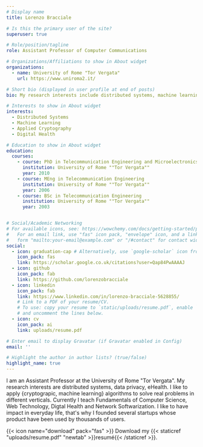 ```yaml
---
# Display name
title: Lorenzo Bracciale

# Is this the primary user of the site?
superuser: true

# Role/position/tagline
role: Assistant Professor of Computer Communications

# Organizations/Affiliations to show in About widget
organizations:
  - name: University of Rome "Tor Vergata"
    url: https://www.uniroma2.it/

# Short bio (displayed in user profile at end of posts)
bio: My research interests include distributed systems, machine learning, data privacy and eHealth.

# Interests to show in About widget
interests:
  - Distributed Systems
  - Machine Learning
  - Applied Cryptography
  - Digital Health

# Education to show in About widget
education:
  courses:
    - course: PhD in Telecommunication Engineering and Microelectronics
      institution: University of Rome ""Tor Vergata""
      year: 2010
    - course: MEng in Telecommunication Engineering
      institution: University of Rome ""Tor Vergata""
      year: 2006
    - course: BSc in Telecommunication Engineering
      institution: University of Rome ""Tor Vergata""
      year: 2003


# Social/Academic Networking
# For available icons, see: https://wowchemy.com/docs/getting-started/page-builder/#icons
#   For an email link, use "fas" icon pack, "envelope" icon, and a link in the
#   form "mailto:your-email@example.com" or "/#contact" for contact widget.
social:
  - icon: graduation-cap # Alternatively, use `google-scholar` icon from `ai` icon pack
    icon_pack: fas
    link: https://scholar.google.co.uk/citations?user=Qap84PwAAAAJ
  - icon: github
    icon_pack: fab
    link: https://github.com/lorenzobracciale
  - icon: linkedin
    icon_pack: fab
    link: https://www.linkedin.com/in/lorenzo-bracciale-5628855/
    # Link to a PDF of your resume/CV.
    # To use: copy your resume to `static/uploads/resume.pdf`, enable `ai` icons in `params.toml`,
    # and uncomment the lines below.
  - icon: cv
    icon_pack: ai
    link: uploads/resume.pdf

# Enter email to display Gravatar (if Gravatar enabled in Config)
email: ''

# Highlight the author in author lists? (true/false)
highlight_name: true
---
```

I am an Assistant Professor at the University of Rome "Tor Vergata". My research interests are distributed systems, data privacy, eHealth. I like to apply {cryptograpic, machine learning} algorithms to solve real problems in different verticals. Currently I teach Fundamentals of Computer Science, Web Technology, Digtal Health and Network Softwarization. I like to have impact in everyday life, that's why I founded several startups whose product have been used by thousands of users.


{{< icon name="download" pack="fas" >}} Download my {{< staticref "uploads/resume.pdf" "newtab" >}}resumé{{< /staticref >}}.
